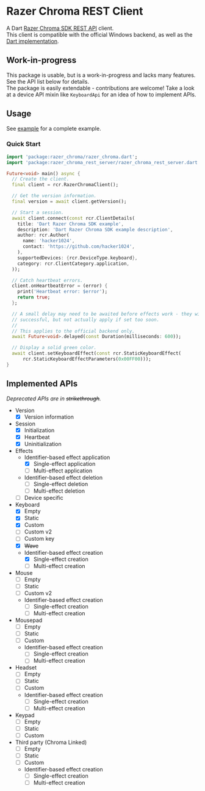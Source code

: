 # Razer Chroma REST Client
A Dart [Razer Chroma SDK REST API][rest_api_docs] client.  
This client is compatible with the official Windows backend, as well as the
[Dart implementation](../razer_chroma_rest_server).

## Work-in-progress
This package is usable, but is a work-in-progress and lacks many features.
See the API list below for details.  
The package is easily extendable - contributions are welcome!
Take a look at a device API mixin like `KeyboardApi` for an idea of how to
implement APIs.

## Usage
See [example](example) for a complete example.
### Quick Start
```dart
import 'package:razer_chroma/razer_chroma.dart';
import 'package:razer_chroma_rest_server/razer_chroma_rest_server.dart' as rcr;

Future<void> main() async {
  // Create the client.
  final client = rcr.RazerChromaClient();

  // Get the version information.
  final version = await client.getVersion();

  // Start a session.
  await client.connect(const rcr.ClientDetails(
    title: 'Dart Razer Chroma SDK example',
    description: 'Dart Razer Chroma SDK example description',
    author: rcr.Author(
      name: 'hacker1024',
      contact: 'https://github.com/hacker1024',
    ),
    supportedDevices: {rcr.DeviceType.keyboard},
    category: rcr.ClientCategory.application,
  ));

  // Catch heartbeat errors.
  client.onHeartbeatError = (error) {
    print('Heartbeat error: $error');
    return true;
  };

  // A small delay may need to be awaited before effects work - they will appear
  // successful, but not actually apply if set too soon.
  //
  // This applies to the official backend only.
  await Future<void>.delayed(const Duration(milliseconds: 600));

  // Display a solid green color.
  await client.setKeyboardEffect(const rcr.StaticKeyboardEffect(
      rcr.StaticKeyboardEffectParameters(0x00FF00)));
}
```

## Implemented APIs
_Deprecated APIs are in ~~strikethrough~~._

- Version
    - [x] Version information
- Session
    - [x] Initialization
    - [x] Heartbeat
    - [x] Uninitialization
- Effects
    - Identifier-based effect application
        - [x] Single-effect application
        - [ ] Multi-effect application
    - Identifier-based effect deletion
        - [ ] Single-effect deletion
        - [ ] Multi-effect deletion
    - [ ] Device specific
- Keyboard
    - [x] Empty
    - [x] Static
    - [x] Custom
    - [ ] Custom v2
    - [ ] Custom key
    - [x] ~~Wave~~
    - Identifier-based effect creation
        - [x] Single-effect creation
        - [ ] Multi-effect creation
- Mouse
    - [ ] Empty
    - [ ] Static
    - [ ] Custom v2
    - Identifier-based effect creation
        - [ ] Single-effect creation
        - [ ] Multi-effect creation
- Mousepad
    - [ ] Empty
    - [ ] Static
    - [ ] Custom
    - Identifier-based effect creation
        - [ ] Single-effect creation
        - [ ] Multi-effect creation
- Headset
    - [ ] Empty
    - [ ] Static
    - [ ] Custom
    - Identifier-based effect creation
        - [ ] Single-effect creation
        - [ ] Multi-effect creation
- Keypad
    - [ ] Empty
    - [ ] Static
    - [ ] Custom
- Third party (Chroma Linked)
    - [ ] Empty
    - [ ] Static
    - [ ] Custom
    - Identifier-based effect creation
        - [ ] Single-effect creation
        - [ ] Multi-effect creation

[rest_api_docs]: https://assets.razerzone.com/dev_portal/REST/html/index.html